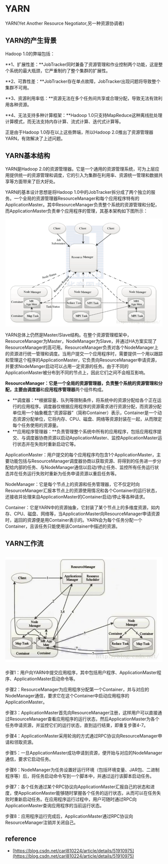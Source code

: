 # YARN

YARN\(Yet Another Resource Negotiator,另一种资源协调者\)

## YARN的产生背景

Hadoop 1.0的弊端包括：

**1、扩展性差：**JobTracker同时兼备了资源管理和作业控制两个功能，这是整个系统的最大瓶颈，它严重制约了整个集群的扩展性。

**2、可靠性差：**JobTracker存在单点故障，JobTracker出现问题将导致整个集群不可用。

**3、资源利用率低：**资源无法在多个任务间共享或合理分配，导致无法有效利用各种资源。

**4、无法支持多种计算框架：**Hadoop 1.0只支持MapReduce这种离线批处理计算模式，而无法支持内存计算、流式计算、迭代式计算等。

正是由于Hadoop 1.0存在以上这些弊端，所以Hadoop 2.0推出了资源管理器YARN，有效解决了上述问题。

## YARN基本结构

YARN是Hadoop 2.0的资源管理器。它是一个通用的资源管理系统，可为上层应用提供统一的资源管理和调度，它的引入为集群在利用率、资源统一管理和数据共享等方面带来了巨大好处。

YARN的基本设计思想是将Hadoop 1.0中的JobTracker拆分成了两个独立的服务。一个全局的资源管理器ResourceManager和每个应用程序特有的ApplicationMaster。其中ResourceManager负责整个系统的资源管理和分配，而ApplicationMaster负责单个应用程序的管理，其基本架构如下图所示：

![](../../.gitbook/assets/YARN.png)

YARN总体上仍然是Master/Slave结构。在整个资源管理框架中，ResourceManager为Master，NodeManager为Slave，并通过HA方案实现了ResourceManager的高可用。ResourceManager负责对各个NodeManager上的资源进行统一管理和调度。当用户提交一个应用程序时，需要提供一个用以跟踪和管理这个程序的ApplicationMaster，它负责向ResourceManager申请资源，并要求NodeManger启动可以占用一定资源的任务。由于不同的ApplicationMaster被分布到不同的节点上，因此它们之间不会相互影响。

**ResourceManager：**它是一个全局的资源管理器，负责整个系统的资源管理和分配，主要由**调度器**和**应用程序管理器**两个组件构成。

* **调度器：**根据容量、队列等限制条件，将系统中的资源分配给各个正在运行的应用程序。调度器仅根据应用程序的资源需求进行资源分配，而资源分配单位用一个抽象概念“资源容器”（简称Container）表示，Container是一个动态资源分配单位，它将内存、CPU、磁盘、网络等资源封装在一起，从而限定每个任务使用的资源量。
* **应用程序管理器：**负责管理整个系统中所有的应用程序，包括应用程序提交、与调度器协商资源以启动ApplicationMaster、监控ApplicationMaster运行状态并在失败时重新启动它等。

ApplicationMaster：用户提交的每个应用程序均包含1个ApplicationMaster，主要功能包括与ResourceManager调度器协商以获取资源、将得到的任务进一步分配给内部的任务、与NodeManager通信以启动/停止任务、监控所有任务运行状态并在任务运行失败时重新为任务申请资源以重启任务等。

NodeManager：它是每个节点上的资源和任务管理器，它不仅定时向ResourceManager汇报本节点上的资源使用情况和各个Container的运行状态，还接收并处理来自ApplicationMaster的Container启动/停止等各种请求。

Container：它是YARN中的资源抽象，它封装了某个节点上的多维度资源，如内存、CPU、磁盘、网络等，当ApplicationMaster向ResourceManager申请资源时，返回的资源便是用Container表示的。YARN会为每个任务分配一个Container，且该任务只能使用该Container中描述的资源。

## YARN工作流

## ![](../../.gitbook/assets/YARN_workflow.png)

步骤1：用户向YARN中提交应用程序，其中包括用户程序、ApplicationMaster程序、ApplicationMaster启动命令等。

步骤2：ResourceManager为应用程序分配第一个Container，并与对应的NodeManager通信，要求它在这个Container中启动应用程序的ApplicationMaster。

步骤3：ApplicationMaster首先向ResourceManager注册，这样用户可以直接通过ResourceManager查看应用程序的运行状态，然后ApplicationMaster为各个任务申请资源，并监控它们的运行状态，直到运行结束，即重复步骤4-7。

步骤4：ApplicationMaster采用轮询的方式通过RPC协议向ResourceManager申请和领取资源。

步骤5：一旦ApplicationMaster成功申请到资源，便开始与对应的NodeManager通信，要求它启动任务。

步骤6：NodeManager为任务设置好运行环境（包括环境变量、JAR包、二进制程序等）后，将任务启动命令写到一个脚本中，并通过运行该脚本启动任务。

步骤7：各个任务通过某个RPC协议向ApplicationMaster汇报自己的状态和进度，使ApplicationMaster能够随时掌握各个任务的运行状态，从而可以在任务失败时重新启动任务。在应用程序运行过程中，用户可随时通过RPC向ApplicationMaster查询应用程序的当前运行状态。

步骤8：应用程序运行完成后，ApplicationMaster通过RPC协议向ResourceManager注销并关闭自己。

## reference

* [https://blog.csdn.net/carl810224/article/details/51910975](https://blog.csdn.net/carl810224/article/details/51910975)

